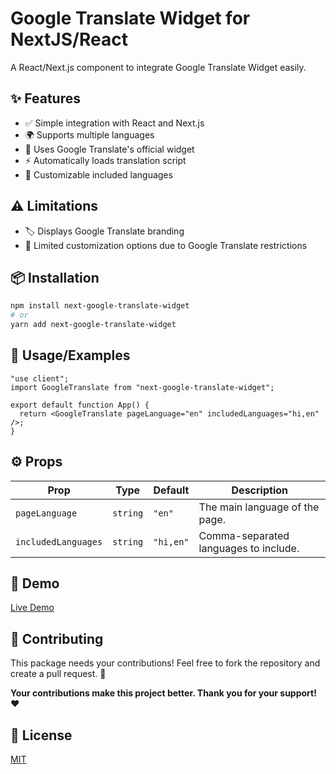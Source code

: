 # Google Translate Widget for NextJS/React
A React/Next.js component to integrate Google Translate Widget easily.

## ✨ Features
- ✅ Simple integration with React and Next.js
- 🌍 Supports multiple languages
- 🔄 Uses Google Translate's official widget
- ⚡ Automatically loads translation script
- 🎨 Customizable included languages

## ⚠️ Limitations
- 🏷 Displays Google Translate branding
- 🔧 Limited customization options due to Google Translate restrictions
## 📦 Installation

```bash
npm install next-google-translate-widget
# or
yarn add next-google-translate-widget
```

## 🚀 Usage/Examples
```tsx
"use client";
import GoogleTranslate from "next-google-translate-widget";

export default function App() {
  return <GoogleTranslate pageLanguage="en" includedLanguages="hi,en" />;
}
```

## ⚙️ Props
| Prop                | Type     | Default   | Description                           |
| ------------------- | -------- | --------- | ------------------------------------- |
| `pageLanguage`      | `string` | `"en"`    | The main language of the page.        |
| `includedLanguages` | `string` | `"hi,en"` | Comma-separated languages to include. |

## 🎥 Demo
[Live Demo](#)

## 🤝 Contributing
This package needs your contributions! Feel free to fork the repository and create a pull request. 🚀

**Your contributions make this project better. Thank you for your support! ❤️**

## 🧾 License

[MIT](https://choosealicense.com/licenses/mit/)